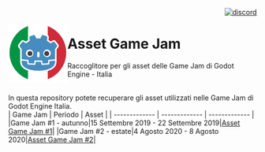 <p align="right">
  <a href="https://discord.gg/7YuUqJB">
    <img src="https://github.com/fenix-hub/ColoredBadges/blob/master/svg/social/discord.svg" alt="discord" style="vertical-align:top margin:6px 4px">
  </a>
</p>

<img src="Logo-GE-I.png" align="left" width="120" height="120">  

# Asset Game Jam
Raccoglitore per gli asset delle Game Jam di Godot Engine - Italia  
<br/>  
  
In questa repository potete recuperare gli asset utilizzati nelle Game Jam di Godot Engine Italia.  
| Game Jam | Periodo | Asset |
| ------------- | ------------- | ------------- |
|Game Jam #1 - autunno|15 Settembre 2019 - 22 Settembre 2019|[Asset Game Jam #1](https://github.com/godot-italia/asset-game-jam/tree/master/Game%20Jam%20%231)|
|Game Jam #2 - estate|4 Agosto 2020 - 8 Agosto 2020|[Asset Game Jam #2](https://github.com/godot-italia/asset-game-jam/tree/master/Game%20Jam%20%232)|
